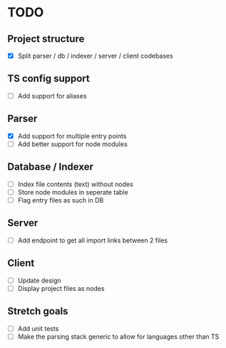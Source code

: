 # TODO

## Project structure

- [x] Split parser / db / indexer / server / client codebases

## TS config support

- [ ] Add support for aliases

## Parser

- [x] Add support for multiple entry points
- [ ] Add better support for node modules

## Database / Indexer

- [ ] Index file contents (text) without nodes
- [ ] Store node modules in seperate table
- [ ] Flag entry files as such in DB

## Server

- [ ] Add endpoint to get all import links between 2 files

## Client

- [ ] Update design
- [ ] Display project files as nodes

## Stretch goals

- [ ] Add unit tests
- [ ] Make the parsing stack generic to allow for languages other than TS
